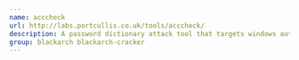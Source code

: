 ```yaml
---
name: acccheck
url: http://labs.portcullis.co.uk/tools/acccheck/
description: A password dictionary attack tool that targets windows authentication via the SMB protocol.
group: blackarch blackarch-cracker
---
```

